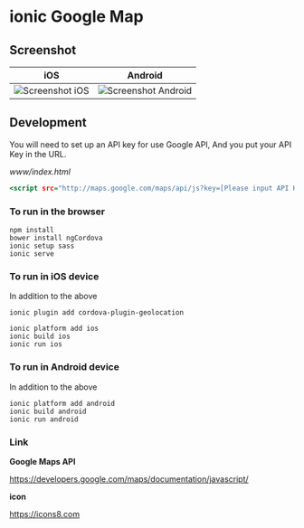 # ionic Google Map

## Screenshot

| iOS | Android |
|:------------:|:------------:|
|![Screenshot iOS](https://raw.githubusercontent.com/wiki/betchi/ionic-google-map/images/screenshot_ios.png) | ![Screenshot Android](https://raw.githubusercontent.com/wiki/betchi/ionic-google-map/images/screenshot_android.png) |

## Development

You will need to set up an API key for use Google API,
And you put your API Key in the URL.

*www/index.html*

```html:www/index.html
<script src="http://maps.google.com/maps/api/js?key=[Please input API KEY!]"></script>
```

### To run in the browser

```
npm install
bower install ngCordova
ionic setup sass
ionic serve
```

### To run in iOS device

In addition to the above

```
ionic plugin add cordova-plugin-geolocation

ionic platform add ios
ionic build ios
ionic run ios
```

### To run in Android device

In addition to the above

```
ionic platform add android
ionic build android
ionic run android
```

### Link

**Google Maps API**

https://developers.google.com/maps/documentation/javascript/

**icon**

https://icons8.com
